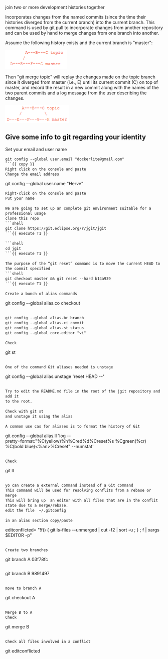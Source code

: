 join two or more development histories together

Incorporates changes from the named commits (since the time their histories diverged 
from the current branch) into the current branch. This command is used by git pull to incorporate changes 
from another repository and can be used by hand to merge changes from one branch into another.

Assume the following history exists and the current branch is "master":

![merge-init](./assets/merge-init.png)

Then "git merge topic" will replay the changes made on the topic branch since it diverged from master (i.e., E) until its current commit (C) on top of master, 
and record the result in a new commit along with the names of the two parent 
commits and a log message from the user describing the changes.

![merge-done](./assets/merge-done.png)

## Give some info to git regarding your identity
Set your email and user name
```
git config --global user.email "dockerlite@gmail.com"
```{{ copy }}
Right click on the console and paste  
Change the email address   
```
git config --global user.name "Herve"
```{{ copy }}
Right-click on the console and paste   
Put your name   

We are going to set up an complete git environment suitable for a professional usage
clone this repo 
```shell
git clone https://git.eclipse.org/r/jgit/jgit
```{{ execute T1 }}

```shell
cd jgit
```{{ execute T1 }}

The purpose of the “git reset” command is to move the current HEAD to the commit specified 
```shell
git checkout master && git reset --hard b14a939
```{{ execute T1 }}

Create a bunch of alias commands 
```
git config --global alias.co checkout
```{{ execute T1 }}

git config --global alias.br branch  
git config --global alias.ci commit  
git config --global alias.st status  
git config --global core.editor "vi"  

Check 
```
git st
```{{ execute T1 }}

One of the command Git aliases needed is unstage  
```
git config --global alias.unstage 'reset HEAD --'
```{{ execute T1 }}

Try to edit the README.md file in the root of the jgit repository and add it
to the root.

Check with git st
and unstage it using the alias

A common use cas for aliases is to format the history of Git 
```
git config --global alias.ll 'log --pretty=format:"%C(yellow)%h%Cred%d%Creset%s %Cgreen(%cr) %C(bold blue)<%an>%Creset" --numstat'
```{{ execute T1 }}

Check 
```
git ll
```{{ execute T1 }}

yo can create a external command instead of a Git command 
This command will be used for resolving conflits from a rebase or merge 
This will bring up  an editor with all files that are in the conflit state due to a merge/rebase.
edit the file  ~/.gitconfig

in an alias section copy/paste 

```
editconflicted= "!f() { git ls-files --unmerged | cut -f2 | sort -u ; } ; f | xargs $EDITOR -p"
```{{ copy }}

Create two branches 
```
git branch A 03f78fc
```{{ execute T1 }}

```
git branch B 9891497
```{{ execute T1 }}

move to branch A
```
git checkout A
```{{ execute T1 }}

Merge B to A 
Check 
```
git merge B
```{{ execute T1 }}

Check all files involved in a conflict

```
git editconflicted
```{{ execute T1 }}

